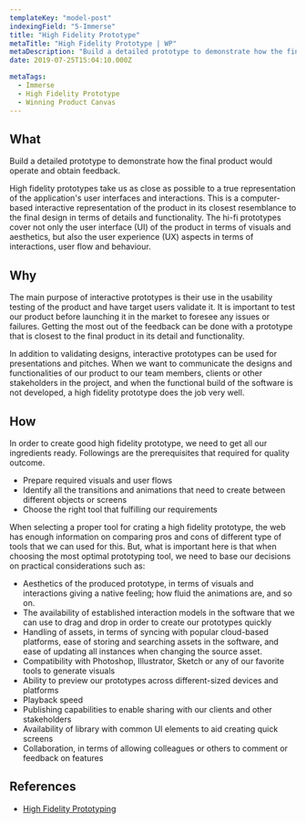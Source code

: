 ```yaml
---
templateKey: "model-post"
indexingField: "5-Immerse"
title: "High Fidelity Prototype"
metaTitle: "High Fidelity Prototype | WP"
metaDescription: "Build a detailed prototype to demonstrate how the final product would operate and obtain feedback."
date: 2019-07-25T15:04:10.000Z

metaTags:
  - Immerse
  - High Fidelity Prototype
  - Winning Product Canvas
---
```



## What

Build a detailed prototype to demonstrate how the final product would operate and obtain feedback.

High fidelity prototypes take us as close as possible to a true representation of the application's user interfaces and interactions. This is a computer-based interactive representation of the product in its closest resemblance to the final design in terms of details and functionality. The hi-fi prototypes cover not only the user interface (UI) of the product in terms of visuals and aesthetics, but also the user experience (UX) aspects in terms of interactions, user flow and behaviour.


## Why

The main purpose of interactive prototypes is their use in the usability testing of the product and have target users validate it. It is important to test our product before launching it in the market to foresee any issues or failures. Getting the most out of the feedback can be done with a prototype that is closest to the final product in its detail and functionality.

In addition to validating designs, interactive prototypes can be used for presentations and pitches. When we want to communicate the designs and functionalities of our product to our team members, clients or other stakeholders in the project, and when the functional build of the software is not developed, a high fidelity prototype does the job very well.


## How

In order to create good high fidelity prototype, we need to get all our ingredients ready. Followings are the prerequisites that required for quality outcome.  

- Prepare required visuals and user flows
- Identify all the transitions and animations that need to create between different objects or screens 
- Choose the right tool that fulfilling our requirements 

When selecting a proper tool for crating a high fidelity prototype, the web has enough information on comparing pros and cons of different type of tools that we can used for this. But, what is important here is that when choosing the most optimal prototyping tool, we need to base our decisions on practical considerations such as:

- Aesthetics of the produced prototype, in terms of visuals and interactions giving a native feeling; how fluid the animations are, and so on.
- The availability of established interaction models in the software that we can use to drag and drop in order to create our prototypes quickly
- Handling of assets, in terms of syncing with popular cloud-based platforms, ease of storing and searching assets in the software, and ease of updating all instances when changing the source asset.
- Compatibility with Photoshop, Illustrator, Sketch or any of our favorite tools to generate visuals
- Ability to preview our prototypes across different-sized devices and platforms
- Playback speed
- Publishing capabilities to enable sharing with our clients and other stakeholders
- Availability of library with common UI elements to aid creating quick screens
- Collaboration, in terms of allowing colleagues or others to comment or feedback on features


## References

- [High Fidelity Prototyping](https://blog.prototypr.io/high-fidelity-prototyping-what-when-why-and-how-f5bbde6a7fd4)
